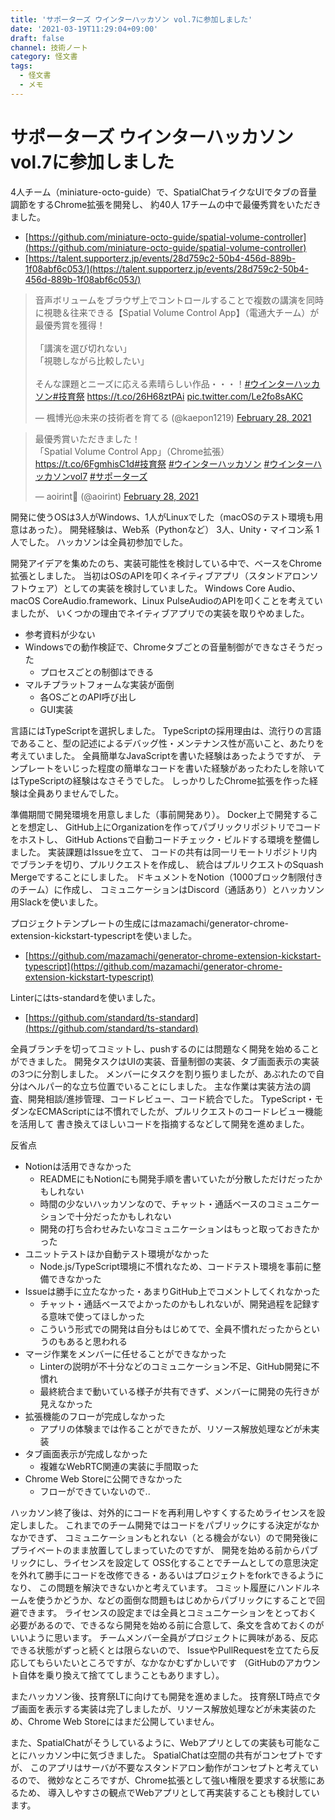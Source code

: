 ```yaml
---
title: 'サポーターズ ウインターハッカソン vol.7に参加しました'
date: '2021-03-19T11:29:04+09:00'
draft: false
channel: 技術ノート
category: 怪文書
tags:
  - 怪文書
  - メモ
---
```

# サポーターズ ウインターハッカソン vol.7に参加しました

4人チーム（miniature-octo-guide）で、SpatialChatライクなUIでタブの音量調節をするChrome拡張を開発し、
約40人 17チームの中で最優秀賞をいただきました。

- [https://github.com/miniature-octo-guide/spatial-volume-controller](https://github.com/miniature-octo-guide/spatial-volume-controller)
- [https://talent.supporterz.jp/events/28d759c2-50b4-456d-889b-1f08abf6c053/](https://talent.supporterz.jp/events/28d759c2-50b4-456d-889b-1f08abf6c053/)

<blockquote class="twitter-tweet"><p lang="ja" dir="ltr">音声ボリュームをブラウザ上でコントロールすることで複数の講演を同時に視聴＆往来できる【Spatial Volume Control App】（電通大チーム）が最優秀賞を獲得！<br /><br />「講演を選び切れない」<br />「視聴しながら比較したい」<br /><br />そんな課題とニーズに応える素晴らしい作品・・・！<a href="https://twitter.com/hashtag/%E3%82%A6%E3%82%A4%E3%83%B3%E3%82%BF%E3%83%BC%E3%83%8F%E3%83%83%E3%82%AB%E3%82%BD%E3%83%B3?src=hash&amp;ref_src=twsrc%5Etfw">#ウインターハッカソン</a><a href="https://twitter.com/hashtag/%E6%8A%80%E8%82%B2%E7%A5%AD?src=hash&amp;ref_src=twsrc%5Etfw">#技育祭</a> <a href="https://t.co/26H68ztPAi">https://t.co/26H68ztPAi</a> <a href="https://t.co/Le2fo8sAKC">pic.twitter.com/Le2fo8sAKC</a></p>&mdash; 楓博光@未来の技術者を育てる (@kaepon1219) <a href="https://twitter.com/kaepon1219/status/1365978116460478467?ref_src=twsrc%5Etfw">February 28, 2021</a></blockquote>

<blockquote class="twitter-tweet"><p lang="ja" dir="ltr">最優秀賞いただきました！<br />「Spatial Volume Control App」（Chrome拡張）<a href="https://t.co/6FgmhisC1d">https://t.co/6FgmhisC1d</a><a href="https://twitter.com/hashtag/%E6%8A%80%E8%82%B2%E7%A5%AD?src=hash&amp;ref_src=twsrc%5Etfw">#技育祭</a> <a href="https://twitter.com/hashtag/%E3%82%A6%E3%82%A4%E3%83%B3%E3%82%BF%E3%83%BC%E3%83%8F%E3%83%83%E3%82%AB%E3%82%BD%E3%83%B3?src=hash&amp;ref_src=twsrc%5Etfw">#ウインターハッカソン</a> <a href="https://twitter.com/hashtag/%E3%82%A6%E3%82%A4%E3%83%B3%E3%82%BF%E3%83%BC%E3%83%8F%E3%83%83%E3%82%AB%E3%82%BD%E3%83%B3vol7?src=hash&amp;ref_src=twsrc%5Etfw">#ウインターハッカソンvol7</a> <a href="https://twitter.com/hashtag/%E3%82%B5%E3%83%9D%E3%83%BC%E3%82%BF%E3%83%BC%E3%82%BA?src=hash&amp;ref_src=twsrc%5Etfw">#サポーターズ</a></p>&mdash; aoirint🎐 (@aoirint) <a href="https://twitter.com/aoirint/status/1365964375568248833?ref_src=twsrc%5Etfw">February 28, 2021</a></blockquote>

開発に使うOSは3人がWindows、1人がLinuxでした（macOSのテスト環境も用意はあった）。
開発経験は、Web系（Pythonなど） 3人、Unity・マイコン系 1人でした。
ハッカソンは全員初参加でした。

開発アイデアを集めたのち、実装可能性を検討している中で、ベースをChrome拡張としました。
当初はOSのAPIを叩くネイティブアプリ（スタンドアロンソフトウェア）としての実装を検討していました。
Windows Core Audio、macOS CoreAudio.framework、Linux PulseAudioのAPIを叩くことを考えていましたが、
いくつかの理由でネイティブアプリでの実装を取りやめました。

- 参考資料が少ない
- Windowsでの動作検証で、Chromeタブごとの音量制御ができなさそうだった
    - プロセスごとの制御はできる
- マルチプラットフォームな実装が面倒
    - 各OSごとのAPI呼び出し
    - GUI実装

言語にはTypeScriptを選択しました。
TypeScriptの採用理由は、流行りの言語であること、型の記述によるデバッグ性・メンテナンス性が高いこと、あたりを考えていました。
全員簡単なJavaScriptを書いた経験はあったようですが、
テンプレートをいじった程度の簡単なコードを書いた経験があったわたしを除いてはTypeScriptの経験はなさそうでした。
しっかりしたChrome拡張を作った経験は全員ありませんでした。

準備期間で開発環境を用意しました（事前開発あり）。
Docker上で開発することを想定し、
GitHub上にOrganizationを作ってパブリックリポジトリでコードをホストし、
GitHub Actionsで自動コードチェック・ビルドする環境を整備しました。
実装課題はIssueを立て、
コードの共有は同一リモートリポジトリ内でブランチを切り、プルリクエストを作成し、
統合はプルリクエストのSquash Mergeですることにしました。
ドキュメントをNotion（1000ブロック制限付きのチーム）に作成し、
コミュニケーションはDiscord（通話あり）とハッカソン用Slackを使いました。

プロジェクトテンプレートの生成にはmazamachi/generator-chrome-extension-kickstart-typescriptを使いました。

- [https://github.com/mazamachi/generator-chrome-extension-kickstart-typescript](https://github.com/mazamachi/generator-chrome-extension-kickstart-typescript)

Linterにはts-standardを使いました。

- [https://github.com/standard/ts-standard](https://github.com/standard/ts-standard)


全員ブランチを切ってコミットし、pushするのには問題なく開発を始めることができました。
開発タスクはUIの実装、音量制御の実装、タブ画面表示の実装の3つに分割しました。
メンバーにタスクを割り振りましたが、あぶれたので自分はヘルパー的な立ち位置でいることにしました。
主な作業は実装方法の調査、開発相談/進捗管理、コードレビュー、コード統合でした。
TypeScript・モダンなECMAScriptには不慣れでしたが、プルリクエストのコードレビュー機能を活用して
書き換えてほしいコードを指摘するなどして開発を進めました。


反省点

- Notionは活用できなかった
    - READMEにもNotionにも開発手順を書いていたが分散しただけだったかもしれない
    - 時間の少ないハッカソンなので、チャット・通話ベースのコミュニケーションで十分だったかもしれない
    - 開発の打ち合わせみたいなコミュニケーションはもっと取っておきたかった
- ユニットテストほか自動テスト環境がなかった
    - Node.js/TypeScript環境に不慣れなため、コードテスト環境を事前に整備できなかった
- Issueは勝手に立たなかった・あまりGitHub上でコメントしてくれなかった
    - チャット・通話ベースでよかったのかもしれないが、開発過程を記録する意味で使ってほしかった
    - こういう形式での開発は自分もはじめてで、全員不慣れだったからというのもあると思われる
- マージ作業をメンバーに任せることができなかった
    - Linterの説明が不十分などのコミュニケーション不足、GitHub開発に不慣れ
    - 最終統合まで動いている様子が共有できず、メンバーに開発の先行きが見えなかった
- 拡張機能のフローが完成しなかった
    - アプリの体験までは作ることができたが、リソース解放処理などが未実装
- タブ画面表示が完成しなかった
    - 複雑なWebRTC関連の実装に手間取った
- Chrome Web Storeに公開できなかった
    - フローができていないので..


ハッカソン終了後は、対外的にコードを再利用しやすくするためライセンスを設定しました。
これまでのチーム開発ではコードをパブリックにする決定がなかなかできず、
コミュニケーションもとれない（とる機会がない）ので開発後にプライベートのまま放置してしまっていたのですが、
開発を始める前からパブリックにし、ライセンスを設定して
OSS化することでチームとしての意思決定を外れて勝手にコードを改修できる・あるいはプロジェクトをforkできるようになり、
この問題を解決できないかと考えています。
コミット履歴にハンドルネームを使うかどうか、などの面倒な問題もはじめからパブリックにすることで回避できます。
ライセンスの設定までは全員とコミュニケーションをとっておく必要があるので、できるなら開発を始める前に合意して、条文を含めておくのがいいように思います。
チームメンバー全員がプロジェクトに興味がある、反応できる状態がずっと続くとは限らないので、
IssueやPullRequestを立てたら反応してもらいたいところですが、なかなかむずかしいです
（GitHubのアカウント自体を乗り換えて捨ててしまうこともありますし）。

またハッカソン後、技育祭LTに向けても開発を進めました。
技育祭LT時点でタブ画面を表示する実装は完了しましたが、リソース解放処理などが未実装のため、Chrome Web Storeにはまだ公開していません。

また、SpatialChatがそうしているように、Webアプリとしての実装も可能なことにハッカソン中に気づきました。
SpatialChatは空間の共有がコンセプトですが、
このアプリはサーバが不要なスタンドアロン動作がコンセプトと考えているので、
微妙なところですが、Chrome拡張として強い権限を要求する状態にあるため、
導入しやすさの観点でWebアプリとして再実装することも検討しています。
